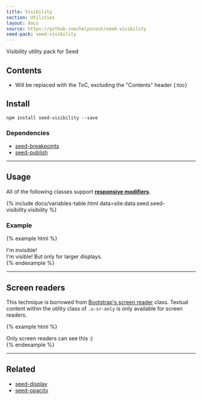```yaml
---
title: Visibility
section: Utilities
layout: docs
source: https://github.com/helpscout/seed-visibility
seed-pack: seed-visibility
---
```


Visibility utility pack for Seed

## Contents

* Will be replaced with the ToC, excluding the "Contents" header
{:toc}

## Install

```
npm install seed-visibility --save
```


### Dependencies

* [seed-breakpoints](/seed/packs/seed-breakpoints)
* [seed-publish](/seed/packs/seed-publish)



---



## Usage

All of the following classes support **[responsive modifiers](/seed/packs/seed-breakpoints/#responsive-modifiers)**.

{% include docs/variables-table.html data=site.data.seed.seed-visibility.visibility %}



### Example

{% example html %}
<div class="u-invisible">
  I'm invisible!
</div>
<div class="u-invisible u-visible@lg">
  I'm visible! But only for larger displays.
</div>
{% endexample %}



---



## Screen readers

This technique is borrowed from [Bootstrap's screen reader](http://getbootstrap.com/css/#helper-classes-screen-readers) class. Textual content within the utility class of `.u-sr-only` is only available for screen readers.

{% example html %}
<div class="u-sr-only">Only screen readers can see this :)</div>
{% endexample %}



---



## Related

* [seed-display](/seed/packs/seed-display)
* [seed-opacity](/seed/packs/seed-opacity)
